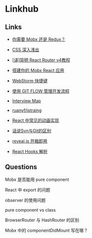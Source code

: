 # Linkhub

## Links

- [你需要 Mobx 还是 Redux？](http://blog.codingplayboy.com/2018/02/11/mobx-vs-redux/)

- [CSS 深入浅出
](https://xiedaimala.com/courses/003b1951-22af-4821-ad80-d2880c0074eb#/common)

- [[译]简明 React Router v4教程](https://juejin.im/post/5a7e9ee7f265da4e7832949c)

- [搭建你的 Mobx React 应用](https://github.com/iuap-design/blog/issues/203)

- [WebStorm 快捷键](https://www.jianshu.com/p/3254f3f77760)

- [使用 GIT FLOW 管理开发流程](http://stormzhang.com/git/2014/01/29/git-flow/)

- [Interview Map](https://yuchengkai.cn/docs/zh/frontend/)

- [ruanyf/jstraing](https://github.com/ruanyf/jstraining/blob/master/docs/react.md)

- [React 中常见的动画实现](https://tech.youzan.com/react-animations/)

- [话说Svn与Git的区别](https://www.jianshu.com/p/bfec042349ca)

- [reveal.js 开箱即用](https://github.com/dong4j/revealjs_md)

- [React Hooks 解析](https://juejin.im/post/5be3ea136fb9a049f9121014)

## Questions

Mobx 是否能用 pure component

React 中 export 的问题

observer 的使用问题

pure component vs class 

BrowserRouter 与 HashRouter 的区别

Mobx 中的 componentDidMount 写在哪？
